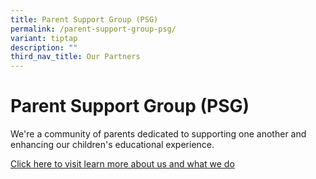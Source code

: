 ```yaml
---
title: Parent Support Group (PSG)
permalink: /parent-support-group-psg/
variant: tiptap
description: ""
third_nav_title: Our Partners
---
```

<h1>Parent Support Group (PSG)</h1>
<p>We're a community of parents dedicated to supporting one another and enhancing
our children's educational experience.</p>
<p><a href="https://sites.google.com/view/vpspsg/home" rel="noopener nofollow" target="_blank">Click here to visit learn more about us and what we do</a>
</p>
<p></p>
